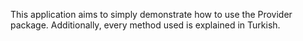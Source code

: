 This application aims to simply demonstrate how to use the Provider package. Additionally, every method used is explained in Turkish.
